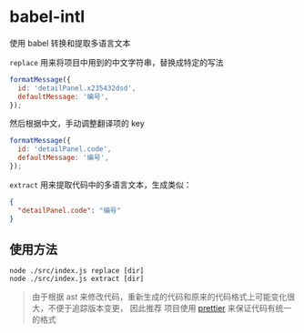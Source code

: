 # babel-intl

使用 babel 转换和提取多语言文本

`replace` 用来将项目中用到的中文字符串，替换成特定的写法

```js
formatMessage({
  id: 'detailPanel.x235432dsd',
  defaultMessage: '编号',
});
```

然后根据中文，手动调整翻译项的 key

```js
formatMessage({
  id: 'detailPanel.code',
  defaultMessage: '编号',
});
```

`extract` 用来提取代码中的多语言文本，生成类似：

```json
{
  "detailPanel.code": "编号"
}
```

## 使用方法

```
node ./src/index.js replace [dir]
node ./src/index.js extract [dir]
```

> 由于根据 ast 来修改代码，重新生成的代码和原来的代码格式上可能变化很大，不便于追踪版本变更，
> 因此推荐 项目使用 [prettier](https://prettier.io/) 来保证代码有统一的格式
